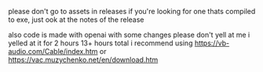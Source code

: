 please don't go to assets in releases if you're looking for one thats compiled to exe, just ook at the notes of the release

also code is made with openai with some changes please don't yell at me i yelled at it for 2 hours
                                                                                           13+ hours total
i recommend using https://vb-audio.com/Cable/index.htm or https://vac.muzychenko.net/en/download.htm
